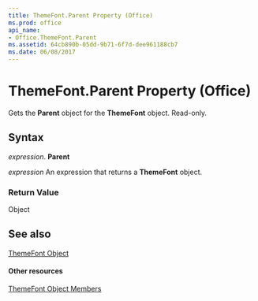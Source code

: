 ```yaml
---
title: ThemeFont.Parent Property (Office)
ms.prod: office
api_name:
- Office.ThemeFont.Parent
ms.assetid: 64cb890b-05dd-9b71-6f7d-dee961188cb7
ms.date: 06/08/2017
---
```



# ThemeFont.Parent Property (Office)

Gets the  **Parent** object for the **ThemeFont** object. Read-only.


## Syntax

 _expression_. **Parent**

 _expression_ An expression that returns a **ThemeFont** object.


### Return Value

Object


## See also


[ThemeFont Object](themefont-object-office.md)
#### Other resources


[ThemeFont Object Members](themefont-members-office.md)

